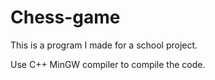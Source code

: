 # Chess-game
This is a program I made for a school project.

Use C++ MinGW compiler to compile the code.
